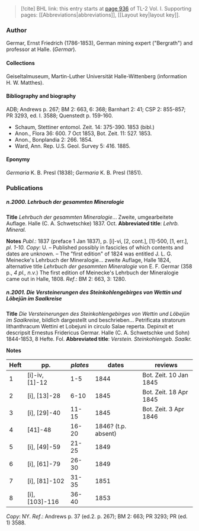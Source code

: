> [!cite] BHL link: this entry starts at [page 936](https://www.biodiversitylibrary.org/item/103414#page/984/mode/1up) of TL-2 Vol. I.
> Supporting pages: [[Abbreviations|abbreviations]], [[Layout key|layout key]].

### Author

Germar, Ernst Friedrich (1786-1853), German mining expert ("Bergrath") and professor at Halle. (*Germar*).

#### Collections

Geiseltalmuseum, Martin-Luther Universität Halle-Wittenberg (information H. W. Matthes).

#### Bibliography and biography

ADB; Andrews p. 267; BM 2: 663, 6: 368; Barnhart 2: 41; CSP 2: 855-857; PR 3293, ed. I. 3588; Quenstedt p. 159-160.
- Schaum, Stettiner entomol. Zeit. 14: 375-390. 1853 (bibl.)
- Anon., Flora 36: 600. 7 Oct 1853, Bot. Zeit. 11: 527. 1853.
- Anon., Bonplandia 2: 266. 1854.
- Ward, Ann. Rep. U.S. Geol. Survey 5: 416. 1885.

#### Eponymy

*Germaria* K. B. Presl (1838); *Germaria* K. B. Presl (1851).

### Publications

##### n.2000. Lehrbuch der gesammten Mineralogie

**Title**
*Lehrbuch der gesammten Mineralogie*... Zweite, umgearbeitete Auflage. Halle (C. A. Schwetschke) 1837. Oct.
**Abbreviated title**: *Lehrb. Mineral.*

**Notes**
*Publ*.: 1837 (preface 1 Jan 1837), p. \[i\]-vi, \[2, cont.\], \[1\]-500, \[1, err.\], *pl*. *1-10. Copy*: U. – Published possibly in fascicles of which contents and dates are unknown. – The "first edition" of 1824 was entitled J. L. G. Meinecke's Lehrbuch der Mineralogie... zweite Auflage, Halle 1824, alternative title *Lehrbuch der gesammten Mineralogie* von E. F. Germar (358 p., *4 pl., n.v.*) The first edition of Meinecke's Lehrbuch der Mineralogie came out in Halle, 1808.
*Ref*.: BM 2: 663, 3: 1280.

##### n.2001. Die Versteinerungen des Steinkohlengebirges von Wettin und Löbejün im Saalkreise

**Title**
*Die Versteinerungen des Steinkohlengebirges von Wettin und Löbejün im Saalkreise*, bildlich dargestellt und beschrieben... Petrificata stratorum lithanthracum Wettini et Lobejuni in circulo Salae reperta. Depinxit et descripsit Ernestus Fridericus Germar. Halle (C. A. Schwetschke und Sohn) 1844-1853, 8 Hefte. Fol.
**Abbreviated title**: *Verstein. Steinkohlengeb. Saalkr.*

**Notes**

|Heft	|pp.	|*plates*	|dates	|reviews|
|---	|---	|---	|---	|---	|
|1	|\[i\]-iv, \[1\]-12	|1-5	|1844	|Bot. Zeit. 10 Jan 1845|
|2	|\[i\], \[13\]-28	|6-10	|1845	|Bot. Zeit. 18 Apr 1845|
|3	|\[i\], \[29\]-40	|11-15	|1845	|Bot. Zeit. 3 Apr 1846|
|4	|\[41\]-48	|16-20	|1846? (t.p. absent)|
|5	|\[i\], \[49\]-59	|21-25	|1849|
|6	|\[i\], \[61\]-79	|26-30	|1849|
|7	|\[i\], \[81\]-102	|31-35	|1851|
|8	|\[i\], \[103\]-116	|36-40	|1853|

*Copy*: NY.
*Ref*.: Andrews p. 37 (ed.2. p. 267); BM 2: 663; PR 3293; PR (ed. 1) 3588.

